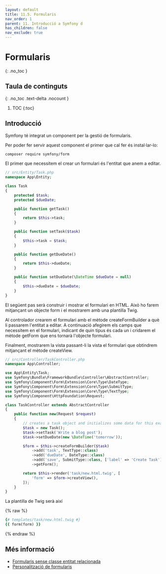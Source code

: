 ```yaml
---
layout: default
title: 11.5. Formularis
nav_order: 1
parent: 11. Introducció a Symfony d
has_children: false
nav_exclude: true
---
```

# Formularis
{: .no_toc }


## Taula de continguts
{: .no_toc .text-delta  .nocount }

1. TOC
{:toc}
## Introducció ##

Symfony té integrat un component per la gestió de formularis.

Per poder fer servir aquest component el primer que cal fer és instal·lar-lo:

```bash
composer require symfony/form
```

El primer que necessitem el crear un formulari és l'entitat que anem a editar.

```php
// src/Entity/Task.php
namespace App\Entity;

class Task
{
    protected $task;
    protected $dueDate;

    public function getTask()
    {
        return $this->task;
    }

    public function setTask($task)
    {
        $this->task = $task;
    }

    public function getDueDate()
    {
        return $this->dueDate;
    }

    public function setDueDate(\DateTime $dueDate = null)
    {
        $this->dueDate = $dueDate;
    }
}
```

El següent pas serà construir i mostrar el formulari en HTML. Això ho farem mitjançant un objecte form i el mostrarem amb una plantilla Twig.

Al controlador crearem el formulari amb el mètode createFormBuilder a què li passarem l'entitat a editar. A continuació afegirem els camps que necessitem en el formulari, indicant de quin tipus és cada un i cridarem el mètode getForm que ens tornarà l'objecte formulari.

Finalment, mostrarem la vista passant-li la vista el formulari que obtindrem mitjançant el mètode createView.

```php
// src/Controller/TaskController.php
namespace App\Controller;

use App\Entity\Task;
use Symfony\Bundle\FrameworkBundle\Controller\AbstractController;
use Symfony\Component\Form\Extension\Core\Type\DateType;
use Symfony\Component\Form\Extension\Core\Type\SubmitType;
use Symfony\Component\Form\Extension\Core\Type\TextType;
use Symfony\Component\HttpFoundation\Request;

class TaskController extends AbstractController
{
    public function new(Request $request)
    {
        // creates a task object and initializes some data for this example
        $task = new Task();
        $task->setTask('Write a blog post');
        $task->setDueDate(new \DateTime('tomorrow'));

        $form = $this->createFormBuilder($task)
            ->add('task', TextType::class)
            ->add('dueDate', DateType::class)
            ->add('save', SubmitType::class, ['label' => 'Create Task'])
            ->getForm();

        return $this->render('task/new.html.twig', [
            'form' => $form->createView(),
        ]);
    }
}
```

La plantilla de Twig serà així

{% raw %}
```ruby
{# templates/task/new.html.twig #}
{{ form(form) }}
```
{% endraw %}

## Més informació
 * [Formularis sense classe entitat relacionada](https://symfony.com/doc/current/form/without_class.html)
 * [Personalització de formularis](https://symfony.com/doc/current/form/form_customization.html)